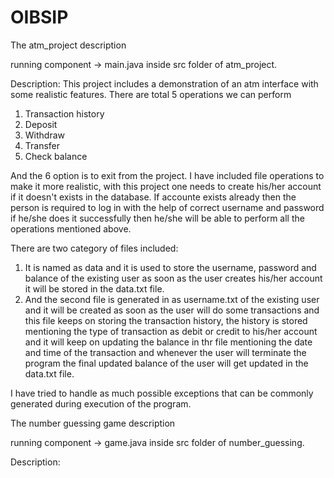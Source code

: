 #  OIBSIP

The atm_project description

running component -> main.java inside src folder of atm_project.

Description: This project includes a demonstration of an atm interface with some realistic features. 
There are total 5 operations we can perform
1) Transaction history
2) Deposit
3) Withdraw
4) Transfer
5) Check balance

And the 6 option is to exit from the project. 
I have included file operations to make it more realistic, with this project one needs to create his/her account if it doesn't exists in the database. If accounte exists already then the person is required to log in with the help of correct username and password if he/she does it successfully then he/she will be able to perform all the operations mentioned above. 

There are two category of files included:
1) It is named as data and it is used to store the username, password and balance of the existing user as soon as the user creates his/her account it will be stored in the data.txt file. 
2) And the second file is generated in as username.txt of the existing user and it will be created as soon as the user will do some transactions and this file keeps on storing the transaction history, the history is stored mentioning the type of transaction as debit or credit to his/her account and it will keep on updating the balance in thr file mentioning the date and time of the transaction and whenever the user will terminate the program the final updated balance of the user will get updated in the data.txt file. 

I have tried to handle as much possible exceptions that can be commonly generated during execution of the program. 


The number guessing game description

running component -> game.java inside src folder of number_guessing. 

Description:
